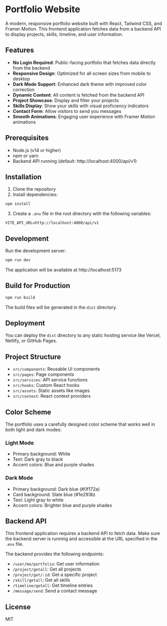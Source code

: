 # Portfolio Website

A modern, responsive portfolio website built with React, Tailwind CSS, and Framer Motion. This frontend application fetches data from a backend API to display projects, skills, timeline, and user information.

## Features

- **No Login Required**: Public-facing portfolio that fetches data directly from the backend
- **Responsive Design**: Optimized for all screen sizes from mobile to desktop
- **Dark Mode Support**: Enhanced dark theme with improved color correction
- **Dynamic Content**: All content is fetched from the backend API
- **Project Showcase**: Display and filter your projects
- **Skills Display**: Show your skills with visual proficiency indicators
- **Contact Form**: Allow visitors to send you messages
- **Smooth Animations**: Engaging user experience with Framer Motion animations

## Prerequisites

- Node.js (v14 or higher)
- npm or yarn
- Backend API running (default: http://localhost:4000/api/v1)

## Installation

1. Clone the repository
2. Install dependencies:

```bash
npm install
```

3. Create a `.env` file in the root directory with the following variables:

```env
VITE_API_URL=http://localhost:4000/api/v1
```

## Development

Run the development server:

```bash
npm run dev
```

The application will be available at http://localhost:5173

## Build for Production

```bash
npm run build
```

The build files will be generated in the `dist` directory.

## Deployment

You can deploy the `dist` directory to any static hosting service like Vercel, Netlify, or GitHub Pages.

## Project Structure

- `src/components`: Reusable UI components
- `src/pages`: Page components
- `src/services`: API service functions
- `src/hooks`: Custom React hooks
- `src/assets`: Static assets like images
- `src/context`: React context providers

## Color Scheme

The portfolio uses a carefully designed color scheme that works well in both light and dark modes:

### Light Mode
- Primary background: White
- Text: Dark gray to black
- Accent colors: Blue and purple shades

### Dark Mode
- Primary background: Dark blue (#0f172a)
- Card background: Slate blue (#1e293b)
- Text: Light gray to white
- Accent colors: Brighter blue and purple shades

## Backend API

This frontend application requires a backend API to fetch data. Make sure the backend server is running and accessible at the URL specified in the `.env` file.

The backend provides the following endpoints:

- `/user/me/portfolio`: Get user information
- `/project/getall`: Get all projects
- `/project/get/:id`: Get a specific project
- `/skill/getall`: Get all skills
- `/timeline/getall`: Get timeline entries
- `/message/send`: Send a contact message

## License

MIT
